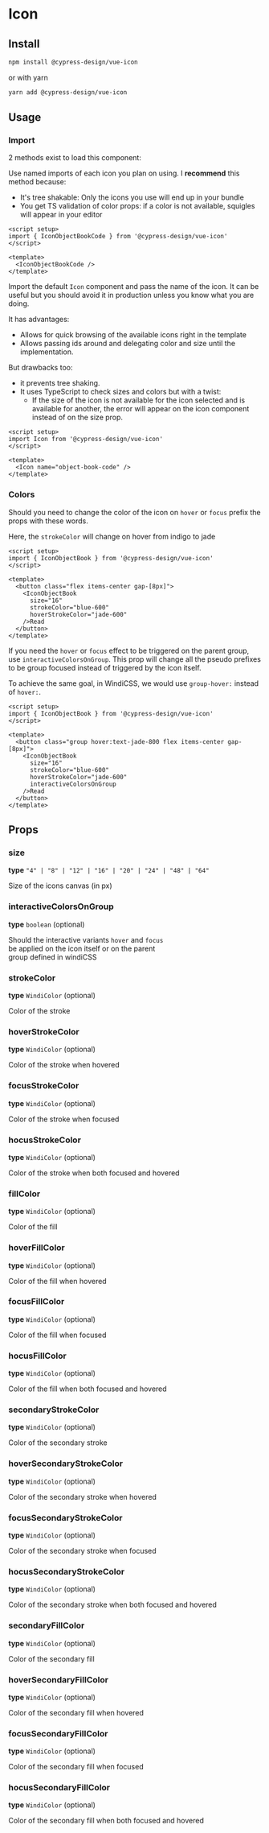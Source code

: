 # Icon

## Install

```bash
npm install @cypress-design/vue-icon
```

or with yarn

```bash
yarn add @cypress-design/vue-icon
```

## Usage

### Import

2 methods exist to load this component:

Use named imports of each icon you plan on using.
I **recommend** this method because:

- It's tree shakable: Only the icons you use will end up in your bundle
- You get TS validation of color props: if a color is not available, squigles will appear in your editor

```vue live
<script setup>
import { IconObjectBookCode } from '@cypress-design/vue-icon'
</script>

<template>
  <IconObjectBookCode />
</template>
```

Import the default `Icon` component and pass the name of the icon. It can be useful but you should avoid it in production unless you know what you are doing.

It has advantages:

- Allows for quick browsing of the available icons right in the template
- Allows passing ids around and delegating color and size until the implementation.

But drawbacks too:

- it prevents tree shaking.
- It uses TypeScript to check sizes and colors but with a twist:
  - If the size of the icon is not available for the icon selected and is available for another, the error will appear on the icon component instead of on the size prop.

```vue live
<script setup>
import Icon from '@cypress-design/vue-icon'
</script>

<template>
  <Icon name="object-book-code" />
</template>
```

### Colors

Should you need to change the color of the icon on `hover` or `focus` prefix the props with these words.

Here, the `strokeColor` will change on hover from indigo to jade

```vue live
<script setup>
import { IconObjectBook } from '@cypress-design/vue-icon'
</script>

<template>
  <button class="flex items-center gap-[8px]">
    <IconObjectBook
      size="16"
      strokeColor="blue-600"
      hoverStrokeColor="jade-600"
    />Read
  </button>
</template>
```

If you need the `hover` or `focus` effect to be triggered on the parent group, use `interactiveColorsOnGroup`.
This prop will change all the pseudo prefixes to be group focused instead of triggered by the icon itself.

To achieve the same goal, in WindiCSS, we would use `group-hover:` instead of `hover:`.

```vue live
<script setup>
import { IconObjectBook } from '@cypress-design/vue-icon'
</script>

<template>
  <button class="group hover:text-jade-800 flex items-center gap-[8px]">
    <IconObjectBook
      size="16"
      strokeColor="blue-600"
      hoverStrokeColor="jade-600"
      interactiveColorsOnGroup
    />Read
  </button>
</template>
```

<!-- props are hardcoded here since volar (vue-component-meta) breaks before getting to generate a proper doc for it -->

## Props

### size

<p><b>type</b> <code class="bg-gray-50 dark:bg-gray-800 py-[2px] px-[4px]">"4" | "8" | "12" | "16" | "20" | "24" | "48" | "64"</code></p>

Size of the icons canvas (in px)

### interactiveColorsOnGroup

<p><b>type</b> <code class="bg-gray-50 dark:bg-gray-800 py-[2px] px-[4px]">boolean</code> (optional)</p>

Should the interactive variants `hover` and `focus`<br/>be applied on the icon itself or on the parent<br/>group defined in windiCSS

### strokeColor

<p><b>type</b> <code class="bg-gray-50 dark:bg-gray-800 py-[2px] px-[4px]">WindiColor</code> (optional)</p>

Color of the stroke

### hoverStrokeColor

<p><b>type</b> <code class="bg-gray-50 dark:bg-gray-800 py-[2px] px-[4px]">WindiColor</code> (optional)</p>

Color of the stroke when hovered

### focusStrokeColor

<p><b>type</b> <code class="bg-gray-50 dark:bg-gray-800 py-[2px] px-[4px]">WindiColor</code> (optional)</p>

Color of the stroke when focused

### hocusStrokeColor

<p><b>type</b> <code class="bg-gray-50 dark:bg-gray-800 py-[2px] px-[4px]">WindiColor</code> (optional)</p>

Color of the stroke when both focused and hovered

### fillColor

<p><b>type</b> <code class="bg-gray-50 dark:bg-gray-800 py-[2px] px-[4px]">WindiColor</code> (optional)</p>

Color of the fill

### hoverFillColor

<p><b>type</b> <code class="bg-gray-50 dark:bg-gray-800 py-[2px] px-[4px]">WindiColor</code> (optional)</p>

Color of the fill when hovered

### focusFillColor

<p><b>type</b> <code class="bg-gray-50 dark:bg-gray-800 py-[2px] px-[4px]">WindiColor</code> (optional)</p>

Color of the fill when focused

### hocusFillColor

<p><b>type</b> <code class="bg-gray-50 dark:bg-gray-800 py-[2px] px-[4px]">WindiColor</code> (optional)</p>

Color of the fill when both focused and hovered

### secondaryStrokeColor

<p><b>type</b> <code class="bg-gray-50 dark:bg-gray-800 py-[2px] px-[4px]">WindiColor</code> (optional)</p>

Color of the secondary stroke

### hoverSecondaryStrokeColor

<p><b>type</b> <code class="bg-gray-50 dark:bg-gray-800 py-[2px] px-[4px]">WindiColor</code> (optional)</p>

Color of the secondary stroke when hovered

### focusSecondaryStrokeColor

<p><b>type</b> <code class="bg-gray-50 dark:bg-gray-800 py-[2px] px-[4px]">WindiColor</code> (optional)</p>

Color of the secondary stroke when focused

### hocusSecondaryStrokeColor

<p><b>type</b> <code class="bg-gray-50 dark:bg-gray-800 py-[2px] px-[4px]">WindiColor</code> (optional)</p>

Color of the secondary stroke when both focused and hovered

### secondaryFillColor

<p><b>type</b> <code class="bg-gray-50 dark:bg-gray-800 py-[2px] px-[4px]">WindiColor</code> (optional)</p>

Color of the secondary fill

### hoverSecondaryFillColor

<p><b>type</b> <code class="bg-gray-50 dark:bg-gray-800 py-[2px] px-[4px]">WindiColor</code> (optional)</p>

Color of the secondary fill when hovered

### focusSecondaryFillColor

<p><b>type</b> <code class="bg-gray-50 dark:bg-gray-800 py-[2px] px-[4px]">WindiColor</code> (optional)</p>

Color of the secondary fill when focused

### hocusSecondaryFillColor

<p><b>type</b> <code class="bg-gray-50 dark:bg-gray-800 py-[2px] px-[4px]">WindiColor</code> (optional)</p>

Color of the secondary fill when both focused and hovered
